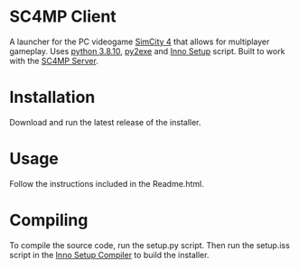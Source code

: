 # SC4MP Client
A launcher for the PC videogame [SimCity 4](https://en.wikipedia.org/wiki/SimCity_4) that allows for multiplayer gameplay. Uses [python 3.8.10](https://www.python.org/downloads/release/python-3810/), [py2exe](https://www.py2exe.org/) and [Inno Setup](https://jrsoftware.org/isinfo.php) script. Built to work with the [SC4MP Server](https://github.com/kegsmr/sc4mp-server).

# Installation
Download and run the latest release of the installer.

# Usage
Follow the instructions included in the Readme.html.

# Compiling
To compile the source code, run the setup.py script. Then run the setup.iss script in the [Inno Setup Compiler](https://jrsoftware.org/isdl.php) to build the installer.
 